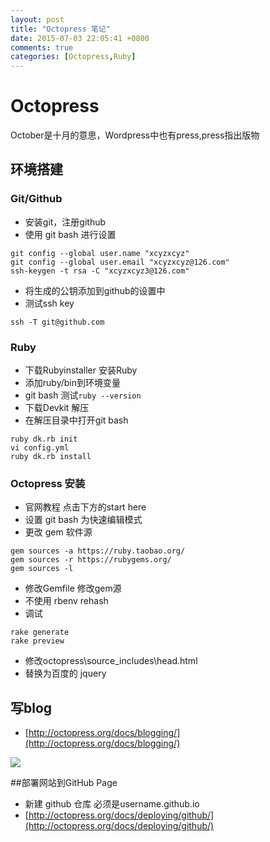 ```yaml
---
layout: post
title: "Octopress 笔记"
date: 2015-07-03 22:05:41 +0800
comments: true
categories: [Octopress,Ruby]
---
```

# Octopress
October是十月的意思，Wordpress中也有press,press指出版物
## 环境搭建
### Git/Github
- 安装git，注册github
- 使用 git bash 进行设置
```
git config --global user.name "xcyzxcyz"
git config --global user.email "xcyzxcyz@126.com"
ssh-keygen -t rsa -C "xcyzxcyz3@126.com"
```
- 将生成的公钥添加到github的设置中
- 测试ssh key
```
ssh -T git@github.com
```

### Ruby
-  下载Rubyinstaller 安装Ruby
-  添加ruby/bin到环境变量
-  git bash 测试`ruby --version`
-  下载Devkit 解压
-  在解压目录中打开git bash
```
ruby dk.rb init
vi config.yml
ruby dk.rb install
```

### Octopress 安装
- 官网教程 点击下方的start here
- 设置 git bash 为快速编辑模式
- 更改 gem 软件源
```
gem sources -a https://ruby.taobao.org/
gem sources -r https://rubygems.org/
gem sources -l
```
- 修改Gemfile 修改gem源
- 不使用 rbenv rehash
- 调试
```
rake generate
rake preview
```
- 修改octopress\source\_includes\head.html
- 替换为百度的 jquery

## 写blog
- [http://octopress.org/docs/blogging/](http://octopress.org/docs/blogging/)

![](http://s1.jikexueyuan.com/common/images/logo_c8caff4.png)

##部署网站到GitHub Page
- 新建 github 仓库 必须是username.github.io
- [http://octopress.org/docs/deploying/github/](http://octopress.org/docs/deploying/github/)